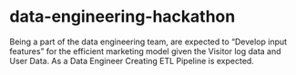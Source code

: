 # data-engineering-hackathon
Being a part of the data engineering team, are expected to “Develop input features”  for the efficient marketing model given the Visitor log data and User Data. As a Data Engineer Creating ETL Pipeline is expected.
